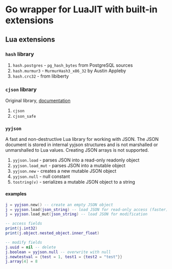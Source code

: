 # Go wrapper for LuaJIT with built-in extensions

## Lua extensions

### `hash` library

1. `hash.postgres` - `pg_hash_bytes` from PostgreSQL sources
1. `hash.murmur3` - `MurmurHash3_x86_32` by Austin Appleby
1. `hash.crc32` - from libiberty

### `cjson` library

Original library, [documentation](https://kyne.au/~mark/software/lua-cjson-manual.html)

1. `cjson`
1. `cjson_safe`

### `yyjson`

A fast and non-destructive Lua library for working with JSON.
The JSON document is stored in internal yyjson structures and is not marshalled or unmarshalled to Lua values.
Creating JSON arrays is not supported.

1. `yyjson.load` - parses JSON into a read-only readonly object
1. `yyjson.load_mut` - parses JSON into a mutable object
1. `yyjson.new` - creates a new mutable JSON object
1. `yyjson.null` - null constant
1. `tostring(v)` - serializes a mutable JSON object to a string

#### examples
```lua
j = yyjson.new() -- create an empty JSON object
j = yyjson.load(json_string) -- load JSON for read-only access (faster)
j = yyjson.load_mut(json_string) -- load JSON for modification

-- access fields
print(j.int32)
print(j.object.nested_object.inner_float)

-- modify fields
j.uuid = nil -- delete
j.boolean = yyjson.null -- overwrite with null
j.newtestval = {test = 1, test1 = {test2 = "test"}}
j.array[4] = 8
```